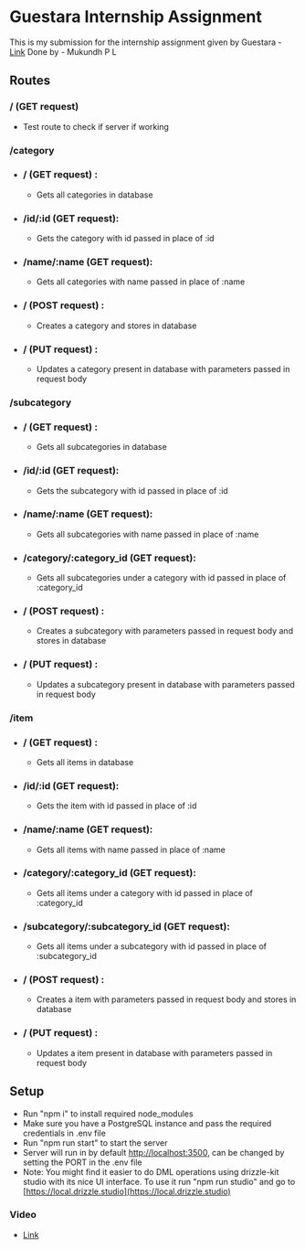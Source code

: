 # Guestara Internship Assignment 

This is my submission for the internship assignment given by Guestara - [Link](https://docs.google.com/document/d/1TAftxo1HQwMBHf-KwLM-6_-haet7HNUNHvtkVtxYVjs/edit)
Done by - Mukundh P L

## Routes

###  / (GET request)
- Test route to check if server if working

### /category
- ### / (GET request) :
    - Gets all categories in database
- ### /id/:id (GET request): 
    - Gets the category with id passed in place of :id
- ### /name/:name (GET request): 
    - Gets all categories with name passed in place of :name 
- ### / (POST request) :
    - Creates a category and stores in database
- ### / (PUT request) :
    - Updates a category present in database with parameters passed in request body

### /subcategory
- ### / (GET request) :
    - Gets all subcategories in database
- ### /id/:id (GET request): 
    - Gets the subcategory with id passed in place of :id
- ### /name/:name (GET request): 
    - Gets all subcategories with name passed in place of :name 
- ### /category/:category_id (GET request): 
    - Gets all subcategories under a category with id passed in place of :category_id
- ### / (POST request) :
    - Creates a subcategory with parameters passed in request body and stores in database 
- ### / (PUT request) :
    - Updates a subcategory present in database with parameters passed in request body

### /item
- ### / (GET request) :
    - Gets all items in database
- ### /id/:id (GET request): 
    - Gets the item with id passed in place of :id
- ### /name/:name (GET request): 
    - Gets all items with name passed in place of :name 
- ### /category/:category_id (GET request): 
    - Gets all items under a category with id passed in place of :category_id
- ### /subcategory/:subcategory_id (GET request): 
    - Gets all items under a subcategory with id passed in place of :subcategory_id
- ### / (POST request) :
    - Creates a item with parameters passed in request body and stores in database 
- ### / (PUT request) :
    - Updates a item present in database with parameters passed in request body 


## Setup


- Run "npm i" to install required node_modules 
- Make sure you have a PostgreSQL instance and pass the required credentials in .env file
- Run "npm run start" to  start the server
- Server will run in by default [http://localhost:3500](http://localhost:3500), can be changed by setting the PORT in the .env file
- Note: You might find it easier to do DML operations using drizzle-kit studio with its nice UI interface. To use it run "npm run studio" and go to [https://local.drizzle.studio](https://local.drizzle.studio)


### Video
- [Link](https://www.loom.com/share/2bc7143de80c4538b532c68acb6ce4cf?sid=b9b7a756-7e66-47e6-bd1b-5579230bbe19)
